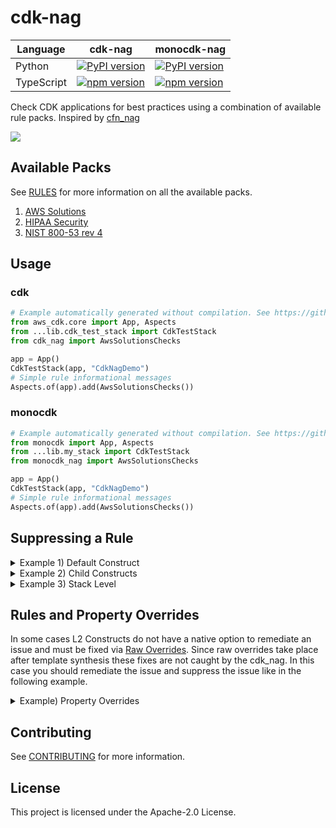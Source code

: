 <!--
Copyright Amazon.com, Inc. or its affiliates. All Rights Reserved.
SPDX-License-Identifier: Apache-2.0
-->

# cdk-nag

| Language   | cdk-nag                                                                                   | monocdk-nag                                                                                       |
| ---------- | ----------------------------------------------------------------------------------------- | ------------------------------------------------------------------------------------------------- |
| Python     | [![PyPI version](https://badge.fury.io/py/cdk-nag.svg)](https://badge.fury.io/py/cdk-nag) | [![PyPI version](https://badge.fury.io/py/monocdk-nag.svg)](https://badge.fury.io/py/monocdk-nag) |
| TypeScript | [![npm version](https://badge.fury.io/js/cdk-nag.svg)](https://badge.fury.io/js/cdk-nag)  | [![npm version](https://badge.fury.io/js/monocdk-nag.svg)](https://badge.fury.io/js/monocdk-nag)  |

Check CDK applications for best practices using a combination of available rule packs. Inspired by [cfn_nag](https://github.com/stelligent/cfn_nag)

![](cdk_nag.gif)

## Available Packs

See [RULES](./RULES.md) for more information on all the available packs.

1. [AWS Solutions](./RULES.md#awssolutions)
2. [HIPAA Security](./RULES.md#hipaa-security)
3. [NIST 800-53 rev 4](./RULES.md#nist-800-53-rev-4)

## Usage

### cdk

```python
# Example automatically generated without compilation. See https://github.com/aws/jsii/issues/826
from aws_cdk.core import App, Aspects
from ...lib.cdk_test_stack import CdkTestStack
from cdk_nag import AwsSolutionsChecks

app = App()
CdkTestStack(app, "CdkNagDemo")
# Simple rule informational messages
Aspects.of(app).add(AwsSolutionsChecks())
```

### monocdk

```python
# Example automatically generated without compilation. See https://github.com/aws/jsii/issues/826
from monocdk import App, Aspects
from ...lib.my_stack import CdkTestStack
from monocdk_nag import AwsSolutionsChecks

app = App()
CdkTestStack(app, "CdkNagDemo")
# Simple rule informational messages
Aspects.of(app).add(AwsSolutionsChecks())
```

## Suppressing a Rule

<details>
  <summary>Example 1) Default Construct</summary>

```python
# Example automatically generated without compilation. See https://github.com/aws/jsii/issues/826
from aws_cdk.aws_ec2 import SecurityGroup, Vpc, Peer, Port
from aws_cdk.core import Construct, Stack, StackProps
from cdk_nag import NagSuppressions

class CdkTestStack(Stack):
    def __init__(self, scope, id, *, description=None, env=None, stackName=None, tags=None, synthesizer=None, terminationProtection=None, analyticsReporting=None):
        super().__init__(scope, id, description=description, env=env, stackName=stackName, tags=tags, synthesizer=synthesizer, terminationProtection=terminationProtection, analyticsReporting=analyticsReporting)
        test = SecurityGroup(self, "test",
            vpc=Vpc(self, "vpc")
        )
        test.add_ingress_rule(Peer.any_ipv4(), Port.all_traffic())
        NagSuppressions.add_resource_suppressions(test, [id="AwsSolutions-EC23", reason="lorem ipsum"
        ])
```

</details><details>
  <summary>Example 2) Child Constructs</summary>

```python
# Example automatically generated without compilation. See https://github.com/aws/jsii/issues/826
from aws_cdk.aws_iam import User, PolicyStatement
from aws_cdk.core import Construct, Stack, StackProps
from cdk_nag import NagSuppressions

class CdkTestStack(Stack):
    def __init__(self, scope, id, *, description=None, env=None, stackName=None, tags=None, synthesizer=None, terminationProtection=None, analyticsReporting=None):
        super().__init__(scope, id, description=description, env=env, stackName=stackName, tags=tags, synthesizer=synthesizer, terminationProtection=terminationProtection, analyticsReporting=analyticsReporting)
        user = User(self, "rUser")
        user.add_to_policy(
            PolicyStatement(
                actions=["s3:PutObject"],
                resources=["arn:aws:s3:::bucket_name/*"]
            ))
        # Enable adding suppressions to child constructs
        NagSuppressions.add_resource_suppressions(user, [{"id": "AwsSolutions-IAM5", "reason": "lorem ipsum"}], True)
```

</details><details>
  <summary>Example 3) Stack Level </summary>

```python
# Example automatically generated without compilation. See https://github.com/aws/jsii/issues/826
from aws_cdk.core import App, Aspects
from ...lib.cdk_test_stack import CdkTestStack
from cdk_nag import AwsSolutionsChecks, NagSuppressions

app = App()
stack = CdkTestStack(app, "CdkNagDemo")
Aspects.of(app).add(AwsSolutionsChecks())
NagSuppressions.add_stack_suppressions(stack, [id="AwsSolutions-EC23", reason="lorem ipsum"
])
```

</details>

## Rules and Property Overrides

In some cases L2 Constructs do not have a native option to remediate an issue and must be fixed via [Raw Overrides](https://docs.aws.amazon.com/cdk/latest/guide/cfn_layer.html#cfn_layer_raw). Since raw overrides take place after template synthesis these fixes are not caught by the cdk_nag. In this case you should remediate the issue and suppress the issue like in the following example.

<details>
  <summary>Example) Property Overrides</summary>

```python
# Example automatically generated without compilation. See https://github.com/aws/jsii/issues/826
from aws_cdk.aws_ec2 import Instance, InstanceType, InstanceClass, MachineImage, Vpc, CfnInstance
from aws_cdk.core import Construct, Stack, StackProps
from cdk_nag import NagSuppressions

class CdkTestStack(Stack):
    def __init__(self, scope, id, *, description=None, env=None, stackName=None, tags=None, synthesizer=None, terminationProtection=None, analyticsReporting=None):
        super().__init__(scope, id, description=description, env=env, stackName=stackName, tags=tags, synthesizer=synthesizer, terminationProtection=terminationProtection, analyticsReporting=analyticsReporting)
        instance = Instance(self, "rInstance",
            vpc=Vpc(self, "rVpc"),
            instance_type=InstanceType(InstanceClass.T3),
            machine_image=MachineImage.latest_amazon_linux()
        )
        cfn_ins = instance.node.default_child
        cfn_ins.add_property_override("DisableApiTermination", True)
        NagSuppressions.add_resource_suppressions(instance, [
            id="AwsSolutions-EC29",
            reason="Remediated through property override."

        ])
```

</details>

## Contributing

See [CONTRIBUTING](./CONTRIBUTING.md) for more information.

## License

This project is licensed under the Apache-2.0 License.

